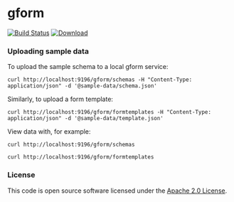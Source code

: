 
# gform

[![Build Status](https://travis-ci.org/hmrc/gform.svg?branch=master)](https://travis-ci.org/hmrc/gform) [ ![Download](https://api.bintray.com/packages/hmrc/releases/gform/images/download.svg) ](https://bintray.com/hmrc/releases/gform/_latestVersion)

### Uploading sample data

To upload the sample schema to a local gform service:

    curl http://localhost:9196/gform/schemas -H "Content-Type: application/json" -d '@sample-data/schema.json'

Similarly, to upload a form template:

    curl http://localhost:9196/gform/formtemplates -H "Content-Type: application/json" -d '@sample-data/template.json'

View data with, for example:

    curl http://localhost:9196/gform/schemas

    curl http://localhost:9196/gform/formtemplates

### License

This code is open source software licensed under the [Apache 2.0 License]("http://www.apache.org/licenses/LICENSE-2.0.html").
    